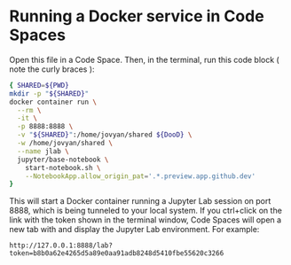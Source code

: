 # Running a Docker service in Code Spaces

Open this file in a Code Space.  Then, in the terminal, run this code block ( note the curly braces ):
```bash
{ SHARED=${PWD}
mkdir -p "${SHARED}"
docker container run \
  --rm \
  -it \
  -p 8888:8888 \
  -v "${SHARED}":/home/jovyan/shared ${DooD} \
  -w /home/jovyan/shared \
  --name jlab \
  jupyter/base-notebook \
    start-notebook.sh \
    --NotebookApp.allow_origin_pat='.*.preview.app.github.dev'
}
```

This will start a Docker container running a Jupyter Lab session on port 8888, which is being tunneled to your local system.  If you ctrl+click on the link with the token shown in the terminal window, Code Spaces will open a new tab with and display the Jupyter Lab environment.  For example:

```
http://127.0.0.1:8888/lab?token=b8b0a62e4265d5a89e0aa91adb8248d5410fbe55620c3266
```




